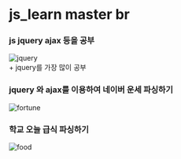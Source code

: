# js_learn master br

### js jquery ajax 등을 공부  
![jquery](https://user-images.githubusercontent.com/45661217/136007298-5af8ae43-dcf0-4866-b8f4-1ea2da119f98.PNG)  
\+ jquery를 가장 많이 공부  

### jquery 와 ajax를 이용하여 네이버 운세 파싱하기  
![fortune](https://user-images.githubusercontent.com/45661217/136006915-43a47b05-b14e-4afc-8ef9-5e4cb1aacb38.PNG)  

### 학교 오늘 급식 파싱하기  
![food](https://user-images.githubusercontent.com/45661217/136007138-daec604f-7f21-440c-b9d1-4a900a70387a.PNG)  



